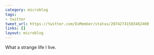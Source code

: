 ```yaml
---
category: microblog
tags:
- twitter
tweet_url: https://twitter.com/ExMember/status/20742741583462400
links: []
layout: microblog
---
```

What a strange life I live.

